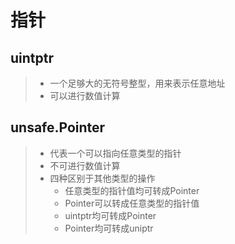 # 指针

## uintptr

> * 一个足够大的无符号整型，用来表示任意地址
> * 可以进行数值计算

## unsafe.Pointer

> * 代表一个可以指向任意类型的指针
> * 不可进行数值计算
> * 四种区别于其他类型的操作
>   * 任意类型的指针值均可转成Pointer
>   * Pointer可以转成任意类型的指针值
>   * uintptr均可转成Pointer
>   * Pointer均可转成uniptr



